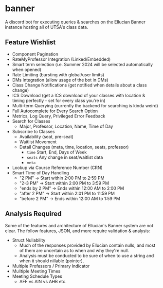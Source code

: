 # banner

A discord bot for executing queries & searches on the Ellucian Banner instance hosting all of UTSA's class data.

## Feature Wishlist

- Component Pagination
- RateMyProfessor Integration (Linked/Embedded)
- Smart term selection (i.e. Summer 2024 will be selected automatically when opened)
- Rate Limiting (bursting with global/user limits)
- DMs Integration (allow usage of the bot in DMs)
- Class Change Notifications (get notified when details about a class change)
- ICS Download (get a ICS download of your classes with location & timing perfectly - set for every class you're in)
- Multi-term Querying (currently the backend for searching is kinda weird)
- Full Autocomplete for Every Search Option
- Metrics, Log Query, Privileged Error Feedback
- Search for Classes
    - Major, Professor, Location, Name, Time of Day
- Subscribe to Classes
    - Availability (seat, pre-seat)
    - Waitlist Movement
    - Detail Changes (meta, time, location, seats, professor)
        - `time` Start, End, Days of Week
        - `seats` Any change in seat/waitlist data
        - `meta` 
- Lookup via Course Reference Number (CRN)
- Smart Time of Day Handling
    - "2 PM" -> Start within 2:00 PM to 2:59 PM
    - "2-3 PM" -> Start within 2:00 PM to 3:59 PM
    - "ends by 2 PM" -> Ends within 12:00 AM to 2:00 PM
    - "after 2 PM" -> Start within 2:01 PM to 11:59 PM
    - "before 2 PM" -> Ends within 12:00 AM to 1:59 PM

## Analysis Required

Some of the features and architecture of Ellucian's Banner system are not clear.
The follow features, JSON, and more require validation & analysis:

- Struct Nullability
  - Much of the responses provided by Ellucian contain nulls, and most of them are uncertain as to when and why they're null.
  - Analysis must be conducted to be sure of when to use a string and when it should nillable (pointer).
- Multiple Professors / Primary Indicator
- Mulltiple Meeting Times
- Meeting Schedule Types
  - AFF vs AIN vs AHB etc.